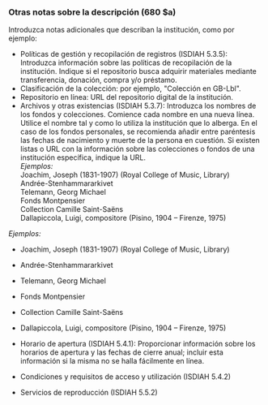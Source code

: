 ### Otras notas sobre la descripción (680 $a)

Introduzca notas adicionales que describan la institución, como por ejemplo:

- Políticas de gestión y recopilación de registros (ISDIAH 5.3.5): Introduzca información sobre las políticas de recopilación de la institución. Indique si el repositorio busca adquirir materiales mediante transferencia, donación, compra y/o préstamo.
- Clasificación de la colección: por ejemplo, "Colección en GB-Lbl".
- Repositorio en línea: URL del repositorio digital de la institución.
- Archivos y otras existencias (ISDIAH 5.3.7): Introduzca los nombres de los fondos y colecciones. Comience cada nombre en una nueva línea. Utilice el nombre tal y como lo utiliza la institución que lo alberga. En el caso de los fondos personales, se recomienda añadir entre paréntesis las fechas de nacimiento y muerte de la persona en cuestión. Si existen listas o URL con la información sobre las colecciones o fondos de una institución específica, indique la URL.   
  _Ejemplos:_  
  Joachim, Joseph (1831-1907) (Royal College of Music, Library)  
  Andrée-Stenhammararkivet  
  Telemann, Georg Michael  
  Fonds Montpensier  
  Collection Camille Saint-Saëns  
  Dallapiccola, Luigi, compositore (Pisino, 1904 – Firenze, 1975)

_Ejemplos:_
 - Joachim, Joseph (1831-1907) (Royal College of Music, Library)
 - Andrée-Stenhammararkivet
 - Telemann, Georg Michael
 - Fonds Montpensier
 - Collection Camille Saint-Saëns
 - Dallapiccola, Luigi, compositore (Pisino, 1904 – Firenze, 1975)

- Horario de apertura (ISDIAH 5.4.1): Proporcionar información sobre los horarios de apertura y las fechas de cierre anual; incluir esta información si la misma no se halla fácilmente en línea.
- Condiciones y requisitos de acceso y utilización (ISDIAH 5.4.2)
- Servicios de reproducción (ISDIAH 5.5.2)
